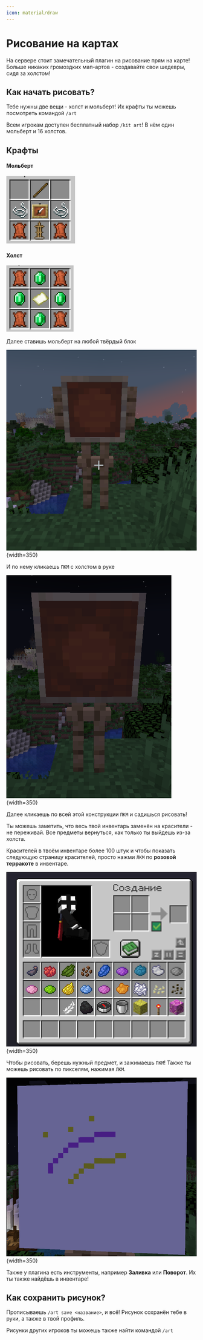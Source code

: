 ```yaml
---
icon: material/draw
---
```


# Рисование на картах

На сервере стоит замечательный плагин на рисование прям на карте! Больше никаких громоздких мап-артов - создавайте свои шедевры, сидя за холстом!

## **Как начать рисовать?**

Тебе нужны две вещи - холст и мольберт! Их крафты ты можешь посмотреть командой `/art`

Всем игрокам доступен бесплатный набор `/kit art`! В нём один мольберт и 16 холстов.

## Крафты

#### Мольберт

![molbert](../../assets/artmap/molbert.png)

#### Холст

![holst](../../assets/artmap/holst.png)

Далее ставишь мольберт на любой твёрдый блок

![molbertplaced](../../assets/artmap/molbert_placed.png){width=350}

И по нему кликаешь `ПКМ` с холстом в руке

![holstplaced](../../assets/artmap/holst_placed.png){width=350}

Далее кликаешь по всей этой конструкции `ПКМ` и садишься рисовать!

Ты можешь заметить, что весь твой инвентарь заменён на красители - не переживай. Все предметы вернуться, как только ты выйдешь из-за холста. 

Красителей в твоём инвентаре более 100 штук и чтобы показать следующую страницу красителей, просто нажми `ЛКМ` по **розовой терракоте** в инвентаре.

![artmapinventory](../../assets/artmap/artmap_inventory.png){width=350}

Чтобы рисовать, берешь нужный предмет, и зажимаешь `ПКМ`! Также ты можешь рисовать по пикселям, нажимая `ЛКМ`.

![drawing](../../assets/artmap/drawing.png){width=350}

Также у плагина есть инструменты, например **Заливка** или **Поворот**. Их ты также найдёшь в инвентаре!

## **Как сохранить рисунок?**

Прописываешь `/art save <название>`, и всё! Рисунок сохранён тебе в руки, а также в твой профиль. 

Рисунки других игроков ты можешь также найти командой `/art`



